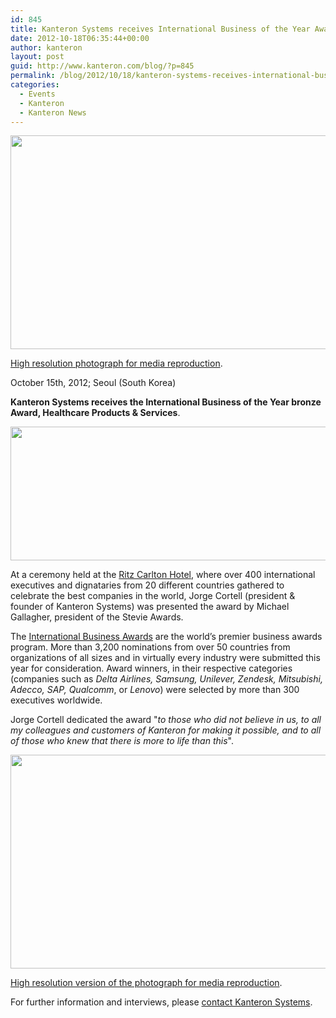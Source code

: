 ```yaml
---
id: 845
title: Kanteron Systems receives International Business of the Year Award in Seoul
date: 2012-10-18T06:35:44+00:00
author: kanteron
layout: post
guid: http://www.kanteron.com/blog/?p=845
permalink: /blog/2012/10/18/kanteron-systems-receives-international-business-of-the-year-award-in-seoul/
categories:
  - Events
  - Kanteron
  - Kanteron News
---
```

<p style="text-align: center">
  <img class="aligncenter" title="picking up International Business of the Year Award" src="http://farm9.staticflickr.com/8468/8093354666_99a2cab529_z.jpg" alt="" width="512" height="342" />
</p>

<a title="http://farm9.staticflickr.com/8468/8093354666_12fb3d2d75_o.jpg" href="http://farm9.staticflickr.com/8468/8093354666_12fb3d2d75_o.jpg" target="_blank">High resolution photograph for media reproduction</a>.

October 15th, 2012; Seoul (South Korea)

**Kanteron Systems receives the International Business of the Year bronze Award, Healthcare Products & Services**.

<p style="text-align: center">
  <img class="aligncenter" title="ceremony" src="http://lh6.ggpht.com/-_IPML26k33A/UH3kL8_JAdI/AAAAAAAAGvw/tvnuIb0d4tI/s800/IMG_0878.JPG" alt="" width="640" height="214" />
</p>

At a ceremony held at the <a title="http://www.ritzcarlton.com/en/Properties/Seoul/Default.htm" href="http://www.ritzcarlton.com/en/Properties/Seoul/Default.htm" target="_blank">Ritz Carlton Hotel</a>, where over 400 international executives and dignataries from 20 different countries gathered to celebrate the best companies in the world, Jorge Cortell (president & founder of Kanteron Systems) was presented the award by Michael Gallagher, president of the Stevie Awards.

The <a title="www.StevieAwards.com/IBA" href="http://www.StevieAwards.com/IBA" target="_blank">International Business Awards</a> are the world’s premier business awards program. More than 3,200 nominations from over 50 countries from organizations of all sizes and in virtually every industry were submitted this year for consideration. Award winners, in their respective categories (companies such as _Delta Airlines, Samsung, Unilever, Zendesk, Mitsubishi, Adecco, SAP, Qualcomm_, or _Lenovo_) were selected by more than 300 executives worldwide.

Jorge Cortell dedicated the award "_to those who did not believe in us, to all my colleagues and customers of Kanteron for making it possible, and to all of those who knew that there is more to life than this_".

<p style="text-align: center">
  <img class="aligncenter" title="receveing the award" src="http://farm9.staticflickr.com/8191/8093349943_a16821419b_z.jpg" alt="" width="512" height="342" />
</p>

<a title="http://farm9.staticflickr.com/8191/8093349943_bb5180873c_o.jpg" href="http://farm9.staticflickr.com/8191/8093349943_bb5180873c_o.jpg" target="_blank">High resolution version of the photograph for media reproduction</a>.

For further information and interviews, please <a title="http://www.kanteron.com/blog/contact/" href="http://www.kanteron.com/blog/contact/" target="_blank">contact Kanteron Systems</a>.